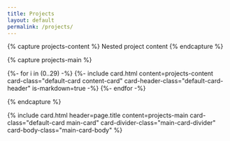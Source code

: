 ```yaml
---
title: Projects
layout: default
permalink: /projects/
---
```

{% capture projects-content %}
Nested project content
{% endcapture %}

{% capture projects-main %}

{%- for i in (0..29) -%}
  {%- include card.html
    content=projects-content
    card-class="default-card content-card"
    card-header-class="default-card-header"
    is-markdown=true
  -%}
{%- endfor -%}

{% endcapture %}

<section>
  {% include card.html
    header=page.title
    content=projects-main
    card-class="default-card main-card"
    card-divider-class="main-card-divider"
    card-body-class="main-card-body"
  %}
</section>